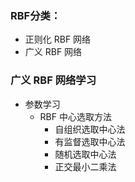 ### RBF分类：

* 正则化 RBF 网络
* 广义 RBF 网络

### 广义 RBF 网络学习

* 参数学习
  * RBF 中心选取方法
    * 自组织选取中心法
    * 有监督选取中心法
    * 随机选取中心法
    * 正交最小二乘法

### 
